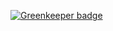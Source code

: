 
[![Greenkeeper badge](https://badges.greenkeeper.io/benfluleck/Typescript-Encryption-Example.svg)](https://greenkeeper.io/)
